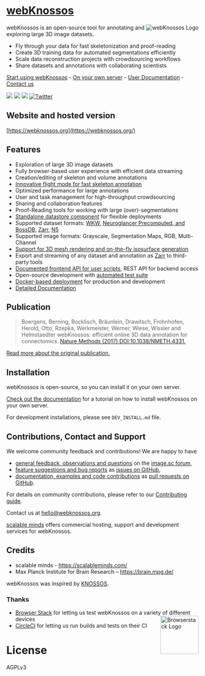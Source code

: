 # [webKnossos](https://webknossos.org/)
<img align="right" src="https://static.webknossos.org/images/oxalis.svg" alt="webKnossos Logo" />
webKnossos is an open-source tool for annotating and exploring large 3D image datasets.

* Fly through your data for fast skeletonization and proof-reading
* Create 3D training data for automated segmentations efficiently
* Scale data reconstruction projects with crowdsourcing workflows
* Share datasets and annotations with collaborating scientists

[Start using webKnossos](https://webknossos.org) - [On your own server](https://docs.webknossos.org/webknossos/installation.html) - [User Documentation](https://docs.webknossos.org) - [Contact us](mailto:hello@webknossos.org)

[![](https://img.shields.io/circleci/project/github/scalableminds/webknossos/master.svg?logo=circleci)](https://circleci.com/gh/scalableminds/webknossos)
[![](https://img.shields.io/github/release/scalableminds/webknossos.svg)](https://github.com/scalableminds/webknossos/releases/latest)
[![](https://img.shields.io/github/license/scalableminds/webknossos.svg?colorB=success)](https://github.com/scalableminds/webknossos/blob/master/LICENSE)
[![Twitter](https://img.shields.io/twitter/url/http/webknossos.svg?style=social)](https://twitter.com/webknossos)

## Website and hosted version
[https://webknossos.org](https://webknossos.org/)

## Features
* Exploration of large 3D image datasets
* Fully browser-based user experience with efficient data streaming
* Creation/editing of skeleton and volume annotations
* [Innovative flight mode for fast skeleton annotation](https://www.nature.com/articles/nmeth.4331)
* Optimized performance for large annotations
* User and task management for high-throughput crowdsourcing
* Sharing and collaboration features
* Proof-Reading tools for working with large (over)-segmentations
* [Standalone datastore component](https://github.com/scalableminds/webknossos/tree/master/webknossos-datastore) for flexible deployments
* Supported dataset formats: [WKW](https://github.com/scalableminds/webknossos-wrap), [Neuroglancer Precomputed, and BossDB](https://github.com/scalableminds/webknossos-connect), [Zarr](https://zarr.dev), [N5](https://github.com/saalfeldlab/n5)
* Supported image formats: Grayscale, Segmentation Maps, RGB, Multi-Channel
* [Support for 3D mesh rendering and on-the-fly isosurface generation](https://docs.webknossos.org/webknossos/mesh_visualization.html)
* Export and streaming of any dataset and annotation as [Zarr](https://zarr.dev) to third-party tools
* [Documented frontend API for user scripts](https://webknossos.org/assets/docs/frontend-api/index.html), REST API for backend access
* Open-source development with [automated test suite](https://circleci.com/gh/scalableminds/webknossos)
* [Docker-based deployment](https://hub.docker.com/r/scalableminds/webknossos/) for production and development
* [Detailed Documentation](https://docs.webknossos.org)

## Publication
> Boergens, Berning, Bocklisch, Bräunlein, Drawitsch, Frohnhofen, Herold, Otto, Rzepka, Werkmeister, Werner, Wiese, Wissler and Helmstaedter
> webKnossos: efficient online 3D data annotation for connectomics.
> [Nature Methods (2017) DOI:10.1038/NMETH.4331.](https://www.nature.com/articles/nmeth.4331)

[Read more about the original publication.](https://publication.webknossos.org)

## Installation
webKnossos is open-source, so you can install it on your own server.

[Check out the documentation](https://docs.webknossos.org/webknossos/installation.html) for a tutorial on how to install webKnossos on your own server.

For development installations, please see `DEV_INSTALL.md` file.

## Contributions, Contact and Support
We welcome community feedback and contributions! We are happy to have

* [general feedback, observations and questions](#feedback-observations-and-questions) on the [image.sc forum](https://forum.image.sc/tag/webknossos),
* [feature suggestions and bug reports](#issues-feature-suggestions-and-bug-reports) as [issues on GitHub](https://github.com/scalableminds/webknossos/issues/new),
* [documentation, examples and code contributions](#pull-requests-docs-and-code-contributions) as [pull requests on GitHub](https://github.com/scalableminds/webknossos/compare).

For details on community contributions, please refer to our [Contributing guide](./Contributing_Guide.md).

Contact us at [hello@webknossos.org](mailto:hello@webknossos.org).

[scalable minds](https://scalableminds.com) offers commercial hosting, support and development services for webKnossos.


## Credits
* scalable minds - https://scalableminds.com/
* Max Planck Institute for Brain Research – https://brain.mpg.de/

webKnossos was inspired by [KNOSSOS](https://knossos.app).

### Thanks
* [Browser Stack](https://www.browserstack.com/) for letting us test webKnossos on a variety of different devices
  <a href="https://www.browserstack.com/"><img src="https://avatars.githubusercontent.com/u/1119453?s=200&v=4" width=100 alt="Browserstack Logo" align="right"></a>
* [CircleCI](https://circleci.com/gh/scalableminds/webknossos) for letting us run builds and tests on their CI

# License
AGPLv3
